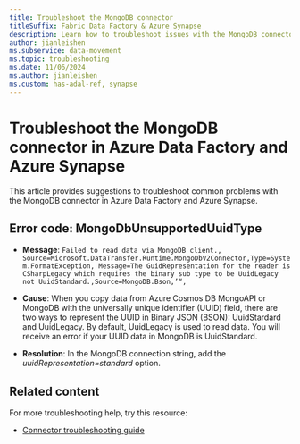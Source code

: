 ```yaml
---
title: Troubleshoot the MongoDB connector
titleSuffix: Fabric Data Factory & Azure Synapse
description: Learn how to troubleshoot issues with the MongoDB connector in Fabric Data Factory and Azure Synapse Analytics. 
author: jianleishen
ms.subservice: data-movement
ms.topic: troubleshooting
ms.date: 11/06/2024
ms.author: jianleishen
ms.custom: has-adal-ref, synapse
---
```


# Troubleshoot the MongoDB connector in Azure Data Factory and Azure Synapse


This article provides suggestions to troubleshoot common problems with the MongoDB connector in Azure Data Factory and Azure Synapse.

## Error code: MongoDbUnsupportedUuidType

- **Message**:
    `Failed to read data via MongoDB client.,
    Source=Microsoft.DataTransfer.Runtime.MongoDbV2Connector,Type=System.FormatException,
    Message=The GuidRepresentation for the reader is CSharpLegacy which requires the binary sub type to be UuidLegacy not UuidStandard.,Source=MongoDB.Bson,’“,`

- **Cause**: When you copy data from Azure Cosmos DB MongoAPI or MongoDB with the universally unique identifier (UUID) field, there are two ways to represent the UUID in Binary JSON (BSON): UuidStardard and UuidLegacy. By default, UuidLegacy is used to read data. You will receive an error if your UUID data in MongoDB is UuidStandard.

- **Resolution**: In the MongoDB connection string, add the *uuidRepresentation=standard* option.

## Related content

For more troubleshooting help, try this resource:
- [Connector troubleshooting guide](connector-troubleshoot-guide.md)
